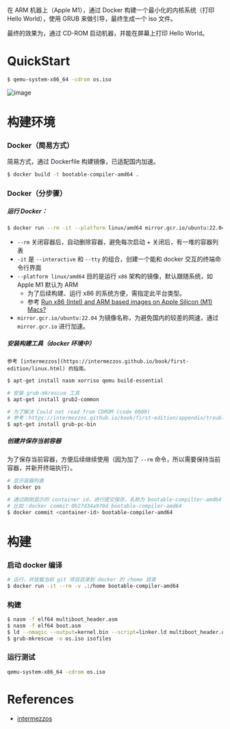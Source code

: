 在 ARM 机器上（Apple M1），通过 Docker 构建一个最小化的内核系统（打印 Hello World），使用 GRUB 来做引导，最终生成一个 iso 文件。

最终的效果为，通过 CD-ROM 启动机器，并能在屏幕上打印 Hello World。

# QuickStart

```sh
$ qemu-system-x86_64 -cdrom os.iso
```

![image](https://github.com/user-attachments/assets/1b05bc8a-f707-4927-93d9-1f40156abbf0)


# 构建环境

### Docker（简易方式）

简易方式，通过 Dockerfile 构建镜像，已适配国内加速。

```sh
$ docker build -t bootable-compiler-amd64 .
```

### Docker（分步骤）

##### 运行 Docker：

```sh
$ docker run --rm -it --platform linux/amd64 mirror.gcr.io/ubuntu:22.04
```

* `--rm` 关闭容器后，自动删除容器，避免每次启动 + 关闭后，有一堆的容器列表
* `-it` 是 `--interactive` 和 `--tty` 的组合，创建一个能和 docker 交互的终端命令行界面
* `--platform linux/amd64` 目的是运行 `x86` 架构的镜像，默认跟随系统，如 Apple M1 默认为 ARM
  * 为了后续构建、运行 x86 的系统方便，需指定此平台类型。
  * 参考 [Run x86 (Intel) and ARM based images on Apple Silicon (M1) Macs?](https://forums.docker.com/t/run-x86-intel-and-arm-based-images-on-apple-silicon-m1-macs/117123)
* `mirror.gcr.io/ubuntu:22.04` 为镜像名称，为避免国内的较差的网速，通过 `mirror.gcr.io` 进行加速。


##### 安装构建工具（docker 环境中）

    参考 [intermezzos](https://intermezzos.github.io/book/first-edition/linux.html) 的指南。

```sh
$ apt-get install nasm xorriso qemu build-essential

# 安装 grub-mkrescue 工具
$ apt-get install grub2-common

# 为了解决 Could not read from CDROM (code 0009)
# 参考：https://intermezzos.github.io/book/first-edition/appendix/troubleshooting.html#could-not-read-from-cdrom-code-0009
$ apt-get install grub-pc-bin
```

##### 创建并保存当前容器

为了保存当前容器，方便后续继续使用（因为加了 `--rm` 命令，所以需要保持当前容器，并新开终端执行）。

```sh
# 显示容器列表
$ docker ps

# 通过刚刚显示的 container id，进行提交保存，名称为 bootable-compilter-amd64
# 比如：docker commit 0b27d34a970d bootable-compiler-amd64 
$ docker commit <container-id> bootable-compiler-amd64
```

# 构建

### 启动 docker 编译

```sh
# 运行，并挂载当前 git 项目目录到 docker 的 /home 目录
$ docker run -it --rm -v .:/home bootable-compiler-amd64
```

### 构建

```sh
$ nasm -f elf64 multiboot_header.asm
$ nasm -f elf64 boot.asm
$ ld --nmagic --output=kernel.bin --script=linker.ld multiboot_header.o boot.o
$ grub-mkrescue -o os.iso isofiles
```

### 运行测试

```sh
qemu-system-x86_64 -cdrom os.iso
```

# References

* [intermezzos](https://intermezzos.github.io/book/first-edition/hello-world.html)

